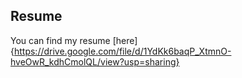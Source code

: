 ## Resume

You can find my resume [here]{https://drive.google.com/file/d/1YdKk6baqP_XtmnO-hveOwR_kdhCmolQL/view?usp=sharing}
